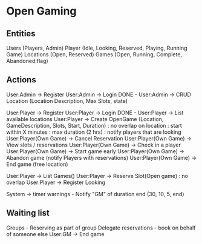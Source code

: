 # Open Gaming

## Entities

Users (Players, Admin)
    Player (Idle, Looking, Reserved, Playing, Running Game)
Locations (Open, Reserved)
Games (Open, Running, Complete, Abandoned:flag)

## Actions

User:Admin -> Register
User:Admin -> Login
DONE - User:Admin -> CRUD Location (Location Description, Max Slots, state)

User:Player -> Register
User:Player -> Login
DONE - User:Player -> List available locations
User:Player -> Create OpenGame (Location, GameDescription, Slots, Start, Duration)
  : no overlap on location
  : start within X minutes
  : max duration (2 hrs)
  : notify players that are looking
User:Player(Own Game) -> Cancel Reservation
User:Player(Own Game) -> View slots / reservations
User:Player(Own Game) -> Check in a player
User:Player(Own Game) -> Start game early
User:Player(Own Game) -> Abandon game (notify Players with reservations)
User:Player(Own Game) -> End game (free location)

User:Player -> List Games()
User:Player -> Reserve Slot(Open game) : no overlap
User:Player -> Register Looking

System -> timer warnings - Notify "GM" of duration end (30, 10, 5, end)

## Waiting list

Groups - Reserving as part of group
Delegate reservations - book on behalf of someone else
User:GM -> End game
